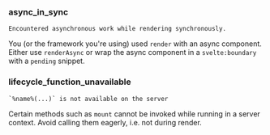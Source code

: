 <!-- This file is generated by scripts/process-messages/index.js. Do not edit! -->

### async_in_sync

```
Encountered asynchronous work while rendering synchronously.
```

You (or the framework you're using) used `render` with an async component. Either use `renderAsync` or wrap the async component in a `svelte:boundary` with a `pending` snippet.

### lifecycle_function_unavailable

```
`%name%(...)` is not available on the server
```

Certain methods such as `mount` cannot be invoked while running in a server context. Avoid calling them eagerly, i.e. not during render.
